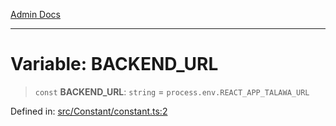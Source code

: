 [Admin Docs](/)

***

# Variable: BACKEND\_URL

> `const` **BACKEND\_URL**: `string` = `process.env.REACT_APP_TALAWA_URL`

Defined in: [src/Constant/constant.ts:2](https://github.com/gautam-divyanshu/talawa-admin/blob/69cd9f147d3701d1db7821366b2c564d1fb49f77/src/Constant/constant.ts#L2)
